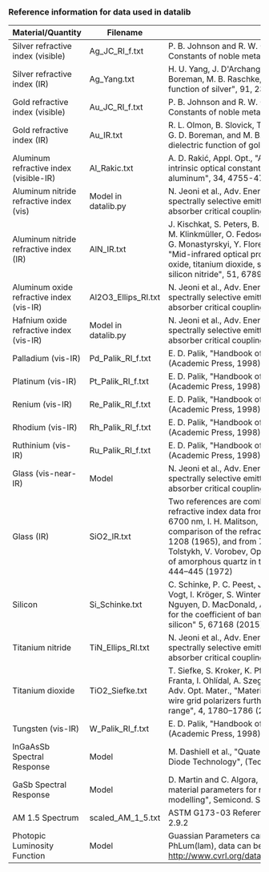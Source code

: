 ### Reference information for data used in datalib

| Material/Quantity      | Filename  |  Reference  |
|---                     |---        |---          |
|Silver refractive index (visible)   | Ag_JC_RI_f.txt    | P. B. Johnson and R. W. Christy, Phys. Rev. B, "Optical Constants of noble metals", 6, 4370 (1972)   |
|Silver refractive index (IR)        | Ag_Yang.txt       | H. U. Yang, J. D'Archangel, M. L. Sundheimer, E. Tucker, G. D. Boreman, M. B. Raschke,  Phys. Rev. B, "Optical dielectric function of silver",  91, 235137 (2015) |
|Gold refractive index (visible)  | Au_JC_RI_f.txt    | P. B. Johnson and R. W. Christy, Phys. Rev. B, "Optical Constants of noble metals", 6, 4370 (1972)   |
|Gold refractive index (IR)       | Au_IR.txt         | R. L. Olmon, B. Slovick, T. W. Johnson, D. Shelton, S.-H. Oh, G. D. Boreman, and M. B. Raschke.  Phys. Rev. B, "Optical dielectric function of gold", 86, 235147 (2012)  |
|Aluminum refractive index (visible-IR)  | Al_Rakic.txt    | A. D. Rakić, Appl. Opt., "Algorithm for the determination of intrinsic optical constants of metal films: application to aluminum",  34, 4755-4767 (1995)    |
|Aluminum nitride refractive index (vis) | Model in datalib.py | N. Jeoni et al., Adv. Energy Materials, "Pareto optimal spectrally selective emitters for thermophotovoltaics viaweak absorber critical coupling", 8, 1801035 (2018)  |
|Aluminum nitride refractive index  (IR) | AlN_IR.txt    | J. Kischkat, S. Peters, B. Gruska, M. Semtsiv, M. Chashnikova, M. Klinkmüller, O. Fedosenko, S. Machulik, A. Aleksandrova, G. Monastyrskyi, Y. Flores, and W. T. Masselink, Appl. Opt., "Mid-infrared optical properties of thin films of aluminum oxide, titanium dioxide, silicon dioxide, aluminum nitride, and silicon nitride",  51, 6789-6798 (2012)   | 
|Aluminum oxide refractive index  (vis-IR) | Al2O3_Ellips_RI.txt |N. Jeoni et al., Adv. Energy Materials, "Pareto optimal spectrally selective emitters for thermophotovoltaics viaweak absorber critical coupling", 8, 1801035 (2018) |
|Hafnium oxide refractive index (vis-IR) | Model in datalib.py | N. Jeoni et al., Adv. Energy Materials, "Pareto optimal spectrally selective emitters for thermophotovoltaics viaweak absorber critical coupling", 8, 1801035 (2018) |
|Palladium (vis-IR) | Pd_Palik_RI_f.txt | E. D. Palik, "Handbook of optical constants of solids" (Academic Press, 1998) |
|Platinum (vis-IR) | Pt_Palik_RI_f.txt | E. D. Palik, "Handbook of optical constants of solids" (Academic Press, 1998) | 
|Renium (vis-IR) | Re_Palik_RI_f.txt | E. D. Palik, "Handbook of optical constants of solids" (Academic Press, 1998) |
|Rhodium (vis-IR) | Rh_Palik_RI_f.txt | E. D. Palik, "Handbook of optical constants of solids" (Academic Press, 1998) |
|Ruthinium (vis-IR) | Ru_Palik_RI_f.txt | E. D. Palik, "Handbook of optical constants of solids" (Academic Press, 1998) |
|Glass (vis-near-IR) | Model | N. Jeoni et al., Adv. Energy Materials, "Pareto optimal spectrally selective emitters for thermophotovoltaics viaweak absorber critical coupling", 8, 1801035 (2018) | 
|Glass (IR) | SiO2_IR.txt | Two references are combined in a single file to provide refractive index data from 210 - 50000 nm: from 210 - 6700 nm, I. H. Malitson,  J. Opt. Soc. Am., "Interspecimen comparison of the refractive index of fused silica", 55, 1205-1208 (1965), and from 7000 - 50000 nm, S. Popova, T. Tolstykh, V. Vorobev, Opt. Spectrosc., "Optical characteristics of amorphous quartz in the 1400–200 cm-1 region", 33, 444–445 (1972) |
|Silicon    | Si_Schinke.txt | C. Schinke, P. C. Peest, J. Schmidt, R. Brendel, K. Bothe, M. R. Vogt, I. Kröger, S. Winter, A. Schirmacher, S. Lim, H. T. Nguyen, D. MacDonald, AIP Advances, "Uncertainty analysis for the coefficient of band-to-band absorption of crystalline silicon" 5, 67168 (2015) |
|Titanium nitride | TiN_Ellips_RI.txt | N. Jeoni et al., Adv. Energy Materials, "Pareto optimal spectrally selective emitters for thermophotovoltaics viaweak absorber critical coupling", 8, 1801035 (2018) | 
|Titanium dioxide | TiO2_Siefke.txt | T. Siefke, S. Kroker, K. Pfeiffer, O. Puffky, K. Dietrich, D. Franta, I. Ohlídal, A. Szeghalmi, E.-B. Kley, A. Tünnermann, Adv. Opt. Mater., "Materials pushing the application limits of wire grid polarizers further into the deep ultraviolet spectral range", 4, 1780–1786 (2016) |
|Tungsten (vis-IR) | W_Palik_RI_f.txt | E. D. Palik, "Handbook of optical constants of solids" (Academic Press, 1998) |
|InGaAsSb Spectral Response | Model | M. Dashiell et al., "Quaternary InGaAsSb Thermophotovoltaic Diode Technology", (Technical Report, 2005) |
|GaSb Spectral Response | Model | D. Martin and C. Algora, "Temperature-dependent GaSb material parameters for reliable thermophotovoltaic cell modelling", Semicond. Sci. Technol., 19, 1040-1052 (2004) |
|AM 1.5 Spectrum | scaled_AM_1_5.txt | ASTM G173-03 Reference Spectra Derived from SMARTS v. 2.9.2 |
|Photopic Luminosity Function | Model | Guassian Parameters can be found in datalib.py-> PhLum(lam), data can be found http://www.cvrl.org/database/data/lum/linCIE2008v2e_5.html |
 



